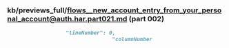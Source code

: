 ### kb/previews_full/flows__new_account_entry_from_your_personal_account@auth.har.part021.md (part 002)

```md
                   "lineNumber": 0,
                                  "columnNumber
```

```
